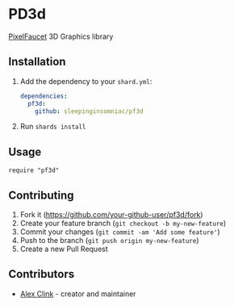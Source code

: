 # PD3d

[PixelFaucet](https://github.com/sleepinginsomniac/pixelfaucet) 3D Graphics library

## Installation

1. Add the dependency to your `shard.yml`:

   ```yaml
   dependencies:
     pf3d:
       github: sleepinginsomniac/pf3d
   ```

2. Run `shards install`

## Usage

```crystal
require "pf3d"
```

## Contributing

1. Fork it (<https://github.com/your-github-user/pf3d/fork>)
2. Create your feature branch (`git checkout -b my-new-feature`)
3. Commit your changes (`git commit -am 'Add some feature'`)
4. Push to the branch (`git push origin my-new-feature`)
5. Create a new Pull Request

## Contributors

- [Alex Clink](https://github.com/your-github-user) - creator and maintainer
